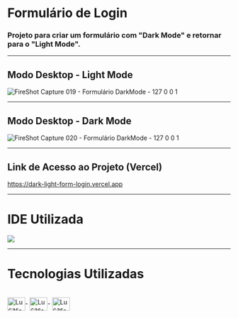 # Formulário de Login

### Projeto para criar um formulário com "Dark Mode" e retornar para o "Light Mode".

<hr>

## Modo Desktop - Light Mode
![FireShot Capture 019 - Formulário DarkMode - 127 0 0 1](https://user-images.githubusercontent.com/115199808/210188648-58c684a6-4ad5-4708-a5d4-f74f42a74c6a.png)

<hr>

## Modo Desktop - Dark Mode

![FireShot Capture 020 - Formulário DarkMode - 127 0 0 1](https://user-images.githubusercontent.com/115199808/210188694-8e95b16f-d744-433b-922f-44dbcfd68885.png)

<hr>

## Link de Acesso ao Projeto (Vercel)

https://dark-light-form-login.vercel.app

<hr>

# IDE Utilizada

<div> 
<img src="https://img.shields.io/badge/Visual_Studio_Code-0078D4?style=for-the-badge&logo=visual%20studio%20code&logoColor=white">
</div>

<hr>

# Tecnologias Utilizadas
<div style="display: inline_block"><br>
  <img align="center" alt="Lucas-HTML" height="30" width="40" src="https://cdn.jsdelivr.net/gh/devicons/devicon/icons/html5/html5-original.svg">-
  <img align="center" alt="Lucas-CSS" height="30" width="40" src="https://cdn.jsdelivr.net/gh/devicons/devicon/icons/css3/css3-original.svg">-
  <img align="center" alt="Lucas-Js" height="30" width="40" src="https://cdn.jsdelivr.net/gh/devicons/devicon/icons/javascript/javascript-original.svg">
</div>
